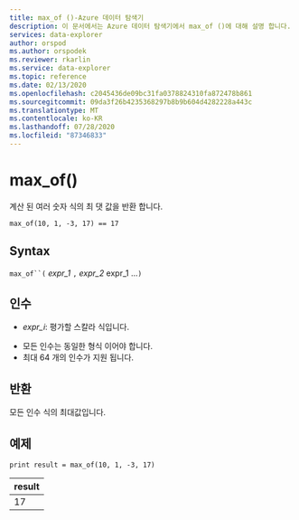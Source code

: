 ```yaml
---
title: max_of ()-Azure 데이터 탐색기
description: 이 문서에서는 Azure 데이터 탐색기에서 max_of ()에 대해 설명 합니다.
services: data-explorer
author: orspod
ms.author: orspodek
ms.reviewer: rkarlin
ms.service: data-explorer
ms.topic: reference
ms.date: 02/13/2020
ms.openlocfilehash: c2045436de09bc31fa0378824310fa872478b861
ms.sourcegitcommit: 09da3f26b4235368297b8b9b604d4282228a443c
ms.translationtype: MT
ms.contentlocale: ko-KR
ms.lasthandoff: 07/28/2020
ms.locfileid: "87346833"
---
```

# <a name="max_of"></a>max_of()

계산 된 여러 숫자 식의 최 댓 값을 반환 합니다.

```kusto
max_of(10, 1, -3, 17) == 17
```

## <a name="syntax"></a>Syntax

`max_of``(` *expr_1* `,` *expr_2* expr_1 ...`)`

## <a name="arguments"></a>인수

* *expr_i*: 평가할 스칼라 식입니다.

- 모든 인수는 동일한 형식 이어야 합니다.
- 최대 64 개의 인수가 지원 됩니다.

## <a name="returns"></a>반환

모든 인수 식의 최대값입니다.

## <a name="example"></a>예제

<!-- csl: https://help.kusto.windows.net/Samples  -->
```kusto
print result = max_of(10, 1, -3, 17) 
```

|result|
|---|
|17|
